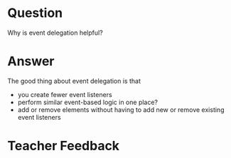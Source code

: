 # Question

Why is event delegation helpful?

# Answer

The good thing about event delegation is that

- you create fewer event listeners
- perform similar event-based logic in one place?
- add or remove elements without having to add new or remove existing event listeners

# Teacher Feedback
